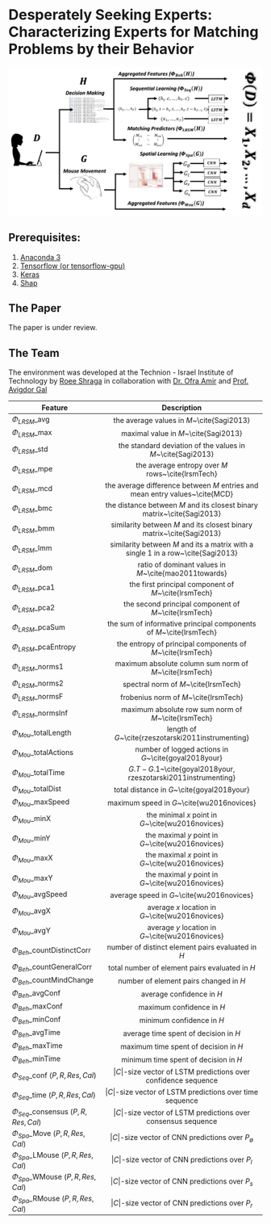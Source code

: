 # Desperately Seeking Experts:	Characterizing Experts for Matching Problems by their Behavior
<p align="center">
<img src ="/feature_extraction.pdf">
</p>

## Prerequisites:
1. [Anaconda 3](https://www.anaconda.com/download/)
2. [Tensorflow (or tensorflow-gpu)](https://www.tensorflow.org/install/)
3. [Keras](https://keras.io/#installation)
4. [Shap](https://github.com/slundberg/shap)

## The Paper
The paper is under review.

## The Team
The environment was developed at the Technion - Israel Institute of Technology by [Roee Shraga](https://sites.google.com/view/roee-shraga/) in collaboration with [Dr. Ofra Amir](https://scholar.harvard.edu/oamir) and [Prof. Avigdor Gal](https://agp.iem.technion.ac.il/avigal/)

| Feature                                    |                                     Description                                    |
|--------------------------------------------|:----------------------------------------------------------------------------------:|
| $\Phi_{LRSM}$\_avg                         |                      the average values in $M$~\cite{Sagi2013}                     |
| $\Phi_{LRSM}$\_max                         |                        maximal value in $M$~\cite{Sagi2013}                        |
| $\Phi_{LRSM}$\_std                         |             the standard deviation of the values in $M$~\cite{Sagi2013}            |
| $\Phi_{LRSM}$\_mpe                         |                  the average entropy over $M$ rows~\cite{lrsmTech}                 |
| $\Phi_{LRSM}$\_mcd                         |     the average difference between $M$ entries and mean entry values~\cite{MCD}    |
| $\Phi_{LRSM}$\_bmc                         |       the distance between $M$ and its closest binary matrix~\cite{Sagi2013}       |
| $\Phi_{LRSM}$\_bmm                         |        similarity between $M$ and its closest binary matrix~\cite{Sagi2013}        |
| $\Phi_{LRSM}$\_lmm                         | similarity between $M$ and its a matrix with a single $1$ in a row~\cite{Sagi2013} |
| $\Phi_{LRSM}$\_dom                         |                ratio of dominant values in $M$~\cite{mao2011towards}               |
| $\Phi_{LRSM}$\_pca1                        |                the first principal component of $M$~\cite{lrsmTech}                |
| $\Phi_{LRSM}$\_pca2                        |                the second principal component of $M$~\cite{lrsmTech}               |
| $\Phi_{LRSM}$\_pcaSum                      |         the sum of informative principal components of $M$~\cite{lrsmTech}         |
| $\Phi_{LRSM}$\_pcaEntropy                  |             the entropy of principal components of $M$~\cite{lrsmTech}             |
| $\Phi_{LRSM}$\_norms1                      |               maximum absolute column sum norm of $M$~\cite{lrsmTech}              |
| $\Phi_{LRSM}$\_norms2                      |                        spectral norm of $M$~\cite{lrsmTech}                        |
| $\Phi_{LRSM}$\_normsF                      |                        frobenius norm of $M$~\cite{lrsmTech}                       |
| $\Phi_{LRSM}$\_normsInf                    |                maximum absolute row sum norm of $M$~\cite{lrsmTech}                |
| $\Phi_{Mou}$\_totalLength                  |                 length of $G$~\cite{rzeszotarski2011instrumenting}                 |
| $\Phi_{Mou}$\_totalActions                 |                number of logged actions in $G$~\cite{goyal2018your}                |
| $\Phi_{Mou}$\_totalTime                    |           $G.T - G.1$~\cite{goyal2018your, rzeszotarski2011instrumenting}          |
| $\Phi_{Mou}$\_totalDist                    |                     total distance in $G$~\cite{goyal2018your}                     |
| $\Phi_{Mou}$\_maxSpeed                     |                      maximum speed in $G$~\cite{wu2016novices}                     |
| $\Phi_{Mou}$\_minX                         |                  the minimal $x$ point in $G$~\cite{wu2016novices}                 |
| $\Phi_{Mou}$\_minY                         |                  the maximal $y$ point in $G$~\cite{wu2016novices}                 |
| $\Phi_{Mou}$\_maxX                         |                  the maximal $x$ point in $G$~\cite{wu2016novices}                 |
| $\Phi_{Mou}$\_maxY                         |                  the maximal $y$ point in $G$~\cite{wu2016novices}                 |
| $\Phi_{Mou}$\_avgSpeed                     |                      average speed in $G$~\cite{wu2016novices}                     |
| $\Phi_{Mou}$\_avgX                         |                  average $x$ location in $G$~\cite{wu2016novices}                  |
| $\Phi_{Mou}$\_avgY                         |                  average $y$ location in $G$~\cite{wu2016novices}                  |
| $\Phi_{Beh}$\_countDistinctCorr            |                  number of distinct element pairs evaluated in $H$                 |
| $\Phi_{Beh}$\_countGeneralCorr             |                   total number of element pairs evaluated in $H$                   |
| $\Phi_{Beh}$\_countMindChange              |                       number of element pairs changed in $H$                       |
| $\Phi_{Beh}$\_avgConf                      |                              average confidence in $H$                             |
| $\Phi_{Beh}$\_maxConf                      |                              maximum confidence in $H$                             |
| $\Phi_{Beh}$\_minConf                      |                              minimum confidence in $H$                             |
| $\Phi_{Beh}$\_avgTime                      |                        average time spent of decision in $H$                       |
| $\Phi_{Beh}$\_maxTime                      |                        maximum time spent of decision in $H$                       |
| $\Phi_{Beh}$\_minTime                      |                        minimum time spent of decision in $H$                       |
| $\Phi_{Seq}$\_conf ($P, R, Res, Cal$)      |          $\|C\|$-size vector of LSTM predictions over confidence sequence          |
| $\Phi_{Seq}$\_time ($P, R, Res, Cal$)      |             $\|C\|$-size vector of LSTM predictions over time sequence             |
| $\Phi_{Seq}$\_consensus ($P, R, Res, Cal$) |           $\|C\|$-size vector of LSTM predictions over consensus sequence          |
| $\Phi_{Spa}$\_Move ($P, R, Res, Cal$)      |             $\|C\|$-size vector of CNN predictions over $P_{\emptyset}$            |
| $\Phi_{Spa}$\_LMouse ($P, R, Res, Cal$)    |                 $\|C\|$-size vector of CNN predictions over $P_{l}$                |
| $\Phi_{Spa}$\_WMouse ($P, R, Res, Cal$)    |                 $\|C\|$-size vector of CNN predictions over $P_{s}$                |
| $\Phi_{Spa}$\_RMouse ($P, R, Res, Cal$)    |                 $\|C\|$-size vector of CNN predictions over $P_{r}$                |